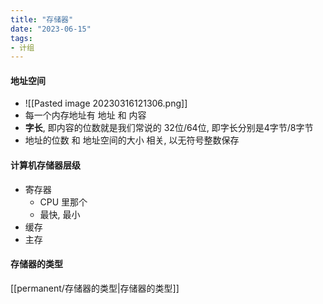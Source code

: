 ```yaml
---
title: "存储器"
date: "2023-06-15"
tags:
- 计组
---
```


#### 地址空间
- ![[Pasted image 20230316121306.png]]
- 每一个内存地址有 地址 和 内容
- **字长**, 即内容的位数就是我们常说的 32位/64位, 即字长分别是4字节/8字节
- 地址的位数 和 地址空间的大小 相关, 以无符号整数保存

#### 计算机存储器层级
- 寄存器
    - CPU 里那个
    - 最快, 最小
- 缓存
- 主存

#### 存储器的类型
[[permanent/存储器的类型|存储器的类型]]


